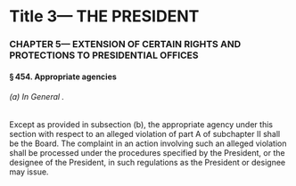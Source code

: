 
# Title 3— THE PRESIDENT
### CHAPTER 5— EXTENSION OF CERTAIN RIGHTS AND PROTECTIONS TO PRESIDENTIAL OFFICES
#### § 454. Appropriate agencies
###### (a) In General .

Except as provided in subsection (b), the appropriate agency under this section with respect to an alleged violation of part A of subchapter II shall be the Board. The complaint in an action involving such an alleged violation shall be processed under the procedures specified by the President, or the designee of the President, in such regulations as the President or designee may issue.
